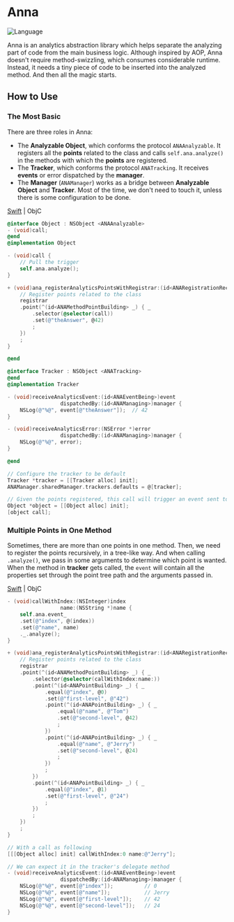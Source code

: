 
# Anna

![Language](https://img.shields.io/badge/language-Swift%20|%20ObjC-green.svg)

Anna is an analytics abstraction library which helps separate the analyzing part of code from the main business logic.
Although inspired by AOP, Anna doesn't require method-swizzling, which consumes considerable runtime. Instead, it needs a tiny piece of code to be inserted into the analyzed method. And then all the magic starts.

## How to Use

### The Most Basic

There are three roles in Anna:

+ The **Analyzable Object**, which conforms the protocol `ANAAnalyzable`. It registers all the **points** related to the class and calls `self.ana.analyze()` in the methods with which the **points** are registered.
+ The **Tracker**, which conforms the protocol `ANATracking`.  It receives **events** or error dispatched by the **manager**.
+ The **Manager** (`ANAManager`) works as a bridge between **Analyzable Object** and **Tracker**. Most of the time, we don't need to touch it, unless there is some configuration to be done.

[Swift](../README.md) | ObjC
```objective-c
@interface Object : NSObject <ANAAnalyzable>
- (void)call;
@end
@implementation Object

- (void)call {
    // Pull the trigger
    self.ana.analyze();
}

+ (void)ana_registerAnalyticsPointsWithRegistrar:(id<ANARegistrationRecording>)registrar {
    // Register points related to the class
    registrar
    .point(^(id<ANAMethodPointBuilding> _) { _
        .selector(@selector(call))
        .set(@"theAnswer", @42)
        ;
    })
    ;
}

@end

@interface Tracker : NSObject <ANATracking>
@end
@implementation Tracker

- (void)receiveAnalyticsEvent:(id<ANAEventBeing>)event
                 dispatchedBy:(id<ANAManaging>)manager {
    NSLog(@"%@", event[@"theAnswer"]);  // 42
}

- (void)receiveAnalyticsError:(NSError *)error
                 dispatchedBy:(id<ANAManaging>)manager {
    NSLog(@"%@", error);
}

@end

// Configure the tracker to be default
Tracker *tracker = [[Tracker alloc] init];
ANAManager.sharedManager.trackers.defaults = @[tracker];

// Given the points registered, this call will trigger an event sent to the configured tracker
Object *object = [[Object alloc] init];
[object call];

```

### Multiple Points in One Method

Sometimes, there are more than one points in one method. Then, we need to register the points recursively, in a tree-like way. And when calling `.analyze()`, we pass in some arguments to determine which point is wanted. When the method in **tracker** gets called, the `event` will contain all the properties set through the point tree path and the arguments passed in.

[Swift](../README.md) | ObjC
```objective-c
- (void)callWithIndex:(NSInteger)index
                 name:(NSString *)name {
    self.ana.event_
    .set(@"index", @(index))
    .set(@"name", name)
    ._.analyze();
}

+ (void)ana_registerAnalyticsPointsWithRegistrar:(id<ANARegistrationRecording>)registrar {
    // Register points related to the class
    registrar
    .point(^(id<ANAMethodPointBuilding> _) { _
        .selector(@selector(callWithIndex:name:))
        .point(^(id<ANAPointBuilding> _) { _
            .equal(@"index", @0)
            .set(@"first-level", @"42")
            .point(^(id<ANAPointBuilding> _) { _
                .equal(@"name", @"Tom")
                .set(@"second-level", @42)
                ;
            })
            .point(^(id<ANAPointBuilding> _) { _
                .equal(@"name", @"Jerry")
                .set(@"second-level", @24)
                ;
            })
            ;
        })
        .point(^(id<ANAPointBuilding> _) { _
            .equal(@"index", @1)
            .set(@"first-level", @"24")
            ;
        })
        ;
    })
    ;
}

// With a call as following
[[[Object alloc] init] callWithIndex:0 name:@"Jerry"];

// We can expect it in the tracker's delegate method
- (void)receiveAnalyticsEvent:(id<ANAEventBeing>)event
                 dispatchedBy:(id<ANAManaging>)manager {
    NSLog(@"%@", event[@"index"]);          // 0
    NSLog(@"%@", event[@"name"]);           // Jerry
    NSLog(@"%@", event[@"first-level"]);    // 42
    NSLog(@"%@", event[@"second-level"]);   // 24
}
```
